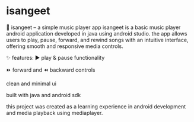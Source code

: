 # isangeet
🎵 isangeet – a simple music player app
isangeet is a basic music player android application developed in java using android studio. the app allows users to play, pause, forward, and rewind songs with an intuitive interface, offering smooth and responsive media controls.

✨ features:
▶️ play & pause functionality

⏩ forward and ⏪ backward controls

clean and minimal ui

built with java and android sdk

this project was created as a learning experience in android development and media playback using mediaplayer.